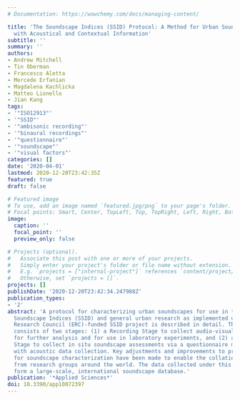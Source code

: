 ```yaml
---
# Documentation: https://wowchemy.com/docs/managing-content/

title: 'The Soundscape Indices (SSID) Protocol: A Method for Urban Soundscape Surveys—Questionnaires
  with Acoustical and Contextual Information'
subtitle: ''
summary: ''
authors:
- Andrew Mitchell
- Tin Oberman
- Francesco Aletta
- Mercede Erfanian
- Magdalena Kachlicka
- Matteo Lionello
- Jian Kang
tags:
- '"ISO12913"'
- '"SSID"'
- '"ambisonic recording"'
- '"binaural recordings"'
- '"questionnaire"'
- '"soundscape"'
- '"visual factors"'
categories: []
date: '2020-04-01'
lastmod: 2020-12-20T23:42:35Z
featured: true
draft: false

# Featured image
# To use, add an image named `featured.jpg/png` to your page's folder.
# Focal points: Smart, Center, TopLeft, Top, TopRight, Left, Right, BottomLeft, Bottom, BottomRight.
image:
  caption: ''
  focal_point: ''
  preview_only: false

# Projects (optional).
#   Associate this post with one or more of your projects.
#   Simply enter your project's folder or file name without extension.
#   E.g. `projects = ["internal-project"]` references `content/project/deep-learning/index.md`.
#   Otherwise, set `projects = []`.
projects: []
publishDate: '2020-12-20T23:42:34.247988Z'
publication_types:
- '2'
abstract: 'A protocol for characterizing urban soundscapes for use in the design of
  Soundscape Indices (SSID) and general urban research as implemented under the European
  Research Council (ERC)-funded SSID project is described in detail. The protocol
  consists of two stages: (1) a Recording Stage to collect audio-visual recordings
  for further analysis and for use in laboratory experiments, and (2) a Questionnaire
  Stage to collect in situ soundscape assessments via a questionnaire method paired
  with acoustic data collection. Key adjustments and improvements to previous methodologies
  for soundscape characterization have been made to enable the collation of data gathered
  from research groups around the world. The data collected under this protocol will
  form a large-scale, international soundscape database.'
publication: '*Applied Sciences*'
doi: 10.3390/app10072397
---
```

